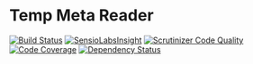 Temp Meta Reader
================

[![Build Status](https://travis-ci.org/temp/meta-reader.svg?branch=master)](https://travis-ci.org/temp/meta-reader)
[![SensioLabsInsight](https://insight.sensiolabs.com/projects/c698d94e-f215-4276-8f3b-04fd482b051c/mini.png)](https://insight.sensiolabs.com/projects/c698d94e-f215-4276-8f3b-04fd482b051c)
[![Scrutinizer Code Quality](https://scrutinizer-ci.com/g/temp/meta-reader/badges/quality-score.png?b=master)](https://scrutinizer-ci.com/g/temp/meta-reader/?branch=master)
[![Code Coverage](https://scrutinizer-ci.com/g/temp/meta-reader/badges/coverage.png?b=master)](https://scrutinizer-ci.com/g/temp/meta-reader/?branch=master)
[![Dependency Status](https://www.versioneye.com/php/temp:meta-reader/dev-master/badge.png)](https://www.versioneye.com/php/temp:meta-reader/dev-master)

